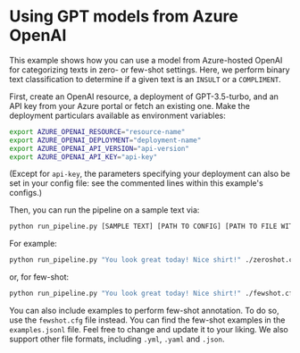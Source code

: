 # Using GPT models from Azure OpenAI

This example shows how you can use a model from Azure-hosted OpenAI for
categorizing texts in zero- or few-shot settings. Here, we perform binary text
classification to determine if a given text is an `INSULT` or a `COMPLIMENT`.

First, create an OpenAI resource, a deployment of GPT-3.5-turbo, and an API key
from your Azure portal or fetch an existing one. Make the deployment particulars
available as environment variables:

```sh
export AZURE_OPENAI_RESOURCE="resource-name"
export AZURE_OPENAI_DEPLOYMENT="deployment-name"
export AZURE_OPENAI_API_VERSION="api-version"
export AZURE_OPENAI_API_KEY="api-key"
```
(Except for `api-key`, the parameters specifying your deployment can also be
 set in your config file: see the commented lines within this example's
 configs.)

Then, you can run the pipeline on a sample text via:

```sh
python run_pipeline.py [SAMPLE TEXT] [PATH TO CONFIG] [PATH TO FILE WITH EXAMPLES]
```

For example:

```sh
python run_pipeline.py "You look great today! Nice shirt!" ./zeroshot.cfg
```
or, for few-shot:
```sh
python run_pipeline.py "You look great today! Nice shirt!" ./fewshot.cfg ./examples.jsonl
```

You can also include examples to perform few-shot annotation. To do so, use the 
`fewshot.cfg` file instead. You can find the few-shot examples in
the `examples.jsonl` file. Feel free to change and update it to your liking.
We also support other file formats, including `.yml`, `.yaml` and `.json`.
